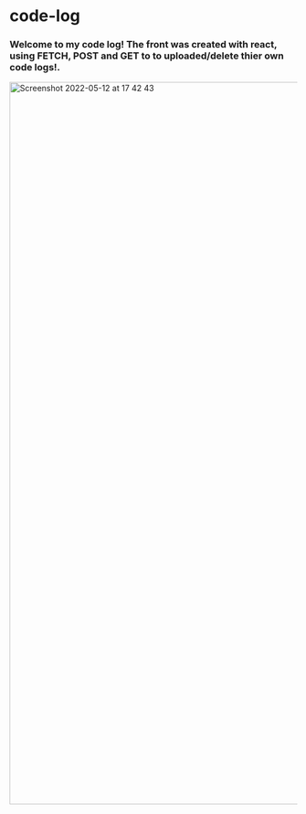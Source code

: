 # code-log
<h3> Welcome to my code log! The front was created with react, using FETCH, POST and GET to to uploaded/delete thier own code logs!. </h3>
<img width="1265" alt="Screenshot 2022-05-12 at 17 42 43" src="https://user-images.githubusercontent.com/97288818/168126378-ac7d0d7f-7b3f-44cd-a6f2-645bcd3af976.png">

